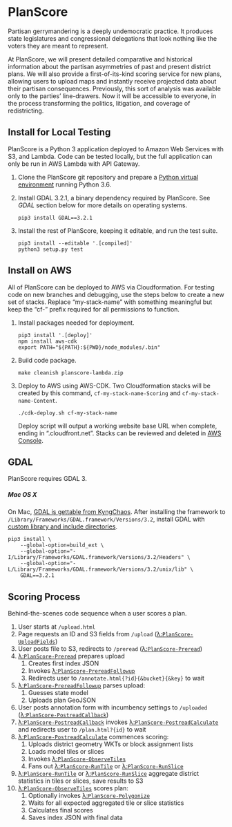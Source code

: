 # PlanScore

Partisan gerrymandering is a deeply undemocratic practice. It produces state
legislatures and congressional delegations that look nothing like the voters
they are meant to represent.

At PlanScore, we will present detailed comparative and historical information
about the partisan asymmetries of past and present district plans. We will also
provide a first-of-its-kind scoring service for new plans, allowing users to
upload maps and instantly receive projected data about their partisan
consequences. Previously, this sort of analysis was available only to the
parties’ line-drawers. Now it will be accessible to everyone, in the process
transforming the politics, litigation, and coverage of redistricting.

Install for Local Testing
---

PlanScore is a Python 3 application deployed to Amazon Web Services with S3,
and Lambda. Code can be tested locally, but the full application can only be
run in AWS Lambda with API Gateway.

1.  Clone the PlanScore git repository and prepare a
    [Python virtual environment](http://docs.python-guide.org/en/latest/dev/virtualenvs/#virtualenv) running Python 3.6.

2.  Install GDAL 3.2.1, a binary dependency required by PlanScore.
    See _GDAL_ section below for more details on operating systems.
    
        pip3 install GDAL==3.2.1

3.  Install the rest of PlanScore, keeping it editable, and run the test suite.
    
        pip3 install --editable '.[compiled]'
        python3 setup.py test

Install on AWS
---

All of PlanScore can be deployed to AWS via Cloudformation. For testing code
on new branches and debugging, use the steps below to create a new set of
stacks. Replace “my-stack-name” with something meaningful but keep the “cf-”
prefix required for all permissions to function.

1.  Install packages needed for deployment.
    
        pip3 install '.[deploy]'
        npm install aws-cdk
        export PATH="${PATH}:${PWD}/node_modules/.bin"
    
2.  Build code package.
    
        make cleanish planscore-lambda.zip
    
3.  Deploy to AWS using AWS-CDK. Two Cloudformation stacks will be created
    by this command, `cf-my-stack-name-Scoring` and `cf-my-stack-name-Content`.
    
        ./cdk-deploy.sh cf-my-stack-name
    
    Deploy script will output a working website base URL when complete, ending
    in “.cloudfront.net”. Stacks can be reviewed and deleted in
    [AWS Console](https://console.aws.amazon.com/cloudformation/home?region=us-east-1#/stacks?filteringStatus=active&filteringText=&viewNested=true&hideStacks=false).

GDAL
---

PlanScore requires GDAL 3.

##### Mac OS X

On Mac, [GDAL is gettable from KyngChaos](http://www.kyngchaos.com/software:frameworks).
After installing the framework to `/Library/Frameworks/GDAL.framework/Versions/3.2`,
install GDAL with [custom library and include directories](https://stackoverflow.com/questions/18783390/python-pip-specify-a-library-directory-and-an-include-directory).

    pip3 install \
        --global-option=build_ext \
        --global-option="-I/Library/Frameworks/GDAL.framework/Versions/3.2/Headers" \
        --global-option="-L/Library/Frameworks/GDAL.framework/Versions/3.2/unix/lib" \
        GDAL==3.2.1

Scoring Process
---

Behind-the-scenes code sequence when a user scores a plan.

1.  User starts at `/upload.html`
2.  Page requests an ID and S3 fields from `/upload` ([λ:`PlanScore-UploadFields`](planscore/upload_fields.py))
3.  User posts file to S3, redirects to `/preread` ([λ:`PlanScore-Preread`](planscore/preread.py))
4.  [λ:`PlanScore-Preread`](planscore/preread.py) prepares upload
    1.  Creates first index JSON
    2.  Invokes [λ:`PlanScore-PrereadFollowup`](planscore/preread_followup.py)
    3.  Redirects user to `/annotate.html{?id}{&bucket}{&key}` to wait
5.  [λ:`PlanScore-PrereadFollowup`](planscore/preread_followup.py) parses upload:
    1.  Guesses state model
    2.  Uploads plan GeoJSON
6.  User posts annotation form with incumbency settings to `/uploaded` ([λ:`PlanScore-PostreadCallback`](planscore/postread_callback.py))
7.  [λ:`PlanScore-PostreadCallback`](planscore/postread_callback.py) invokes [λ:`PlanScore-PostreadCalculate`](planscore/postread_calculate.py) and redirects user to `/plan.html?{id}` to wait
8.  [λ:`PlanScore-PostreadCalculate`](planscore/postread_calculate.py) commences scoring:
    1.  Uploads district geometry WKTs or block assignment lists
    2.  Loads model tiles or slices
    3.  Invokes [λ:`PlanScore-ObserveTiles`](planscore/observe.py)
    4.  Fans out [λ:`PlanScore-RunTile`](planscore/run_tile.py) or [λ:`PlanScore-RunSlice`](planscore/run_slice.py)
9.  [λ:`PlanScore-RunTile`](planscore/run_tile.py) or [λ:`PlanScore-RunSlice`](planscore/run_slice.py) aggregate district statistics in tiles or slices, save results to S3
10. [λ:`PlanScore-ObserveTiles`](planscore/observe.py) scores plan:
    1.  Optionally invokes [λ:`PlanScore-Polygonize`](planscore/polygonize.py)
    2.  Waits for all expected aggregated tile or slice statistics
    3.  Calculates final scores
    4.  Saves index JSON with final data
